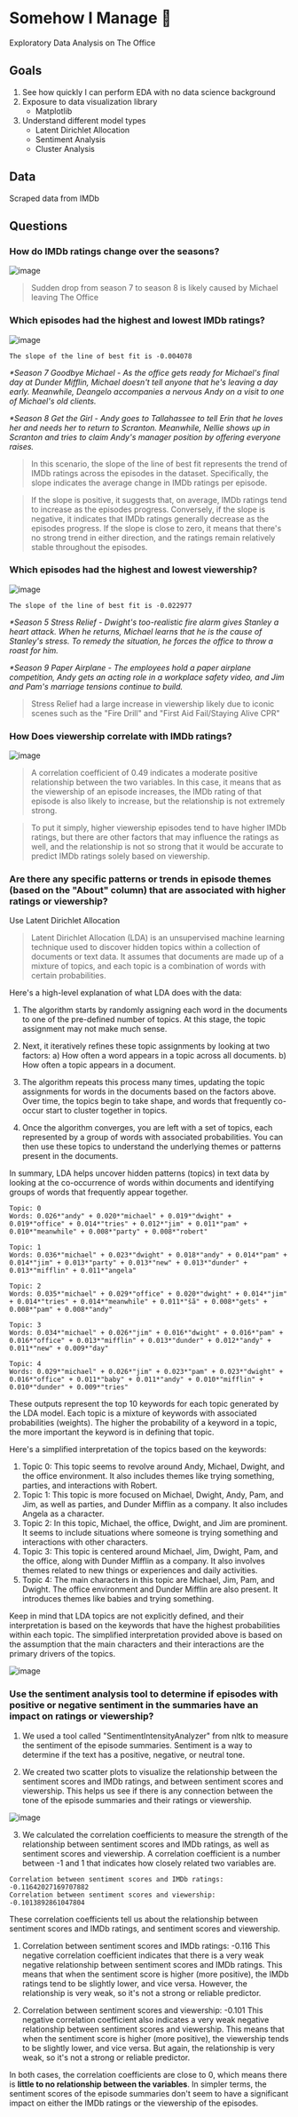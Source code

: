 # Somehow I Manage 💼
Exploratory Data Analysis on The Office

## Goals
1) See how quickly I can perform EDA with no data science background
2) Exposure to data visualization library
    - Matplotlib
3) Understand different model types
    -  Latent Dirichlet Allocation
    - Sentiment Analysis
    - Cluster Analysis

## Data
Scraped data from IMDb

## Questions
### How do IMDb ratings change over the seasons?

![image](https://user-images.githubusercontent.com/128242031/226137863-de3a9696-bc69-4d0d-a46a-4d5372ddff56.png)

> Sudden drop from season 7 to season 8 is likely caused by Michael leaving The Office

### Which episodes had the highest and lowest IMDb ratings?

![image](https://user-images.githubusercontent.com/128242031/226138589-3bc9117e-0481-4bd3-9db2-4b003897ed41.png)

```The slope of the line of best fit is -0.004078```


_*Season 7 Goodbye Michael - As the office gets ready for Michael's final day at Dunder Mifflin, Michael doesn't tell anyone that he's leaving a day early. Meanwhile, Deangelo accompanies a nervous Andy on a visit to one of Michael's old clients._

_*Season 8 Get the Girl - Andy goes to Tallahassee to tell Erin that he loves her and needs her to return to Scranton. Meanwhile, Nellie shows up in Scranton and tries to claim Andy's manager position by offering everyone raises._



> In this scenario, the slope of the line of best fit represents the trend of IMDb ratings across the episodes in the dataset. Specifically, the slope indicates the average change in IMDb ratings per episode.

> If the slope is positive, it suggests that, on average, IMDb ratings tend to increase as the episodes progress. Conversely, if the slope is negative, it indicates that IMDb ratings generally decrease as the episodes progress. If the slope is close to zero, it means that there's no strong trend in either direction, and the ratings remain relatively stable throughout the episodes.



### Which episodes had the highest and lowest viewership?

![image](https://user-images.githubusercontent.com/128242031/226137931-7466f525-3bf4-4bd8-ac43-e09101604716.png)

```The slope of the line of best fit is -0.022977```


_*Season 5 Stress Relief - Dwight's too-realistic fire alarm gives Stanley a heart attack. When he returns, Michael learns that he is the cause of Stanley's stress. To remedy the situation, he forces the office to throw a roast for him._

_*Season 9 Paper Airplane - The employees hold a paper airplane competition, Andy gets an acting role in a workplace safety video, and Jim and Pam's marriage tensions continue to build._

> Stress Relief had a large increase in viewership likely due to iconic scenes such as the "Fire Drill" and "First Aid Fail/Staying Alive CPR"

### How Does viewership correlate with IMDb ratings?

![image](https://user-images.githubusercontent.com/128242031/226139194-02285a60-9966-4125-8ea1-f950041ed6f3.png)

> A correlation coefficient of 0.49 indicates a moderate positive relationship between the two variables. In this case, it means that as the viewership of an episode increases, the IMDb rating of that episode is also likely to increase, but the relationship is not extremely strong.

> To put it simply, higher viewership episodes tend to have higher IMDb ratings, but there are other factors that may influence the ratings as well, and the relationship is not so strong that it would be accurate to predict IMDb ratings solely based on viewership.


### Are there any specific patterns or trends in episode themes (based on the "About" column) that are associated with higher ratings or viewership?

Use Latent Dirichlet Allocation

>Latent Dirichlet Allocation (LDA) is an unsupervised machine learning technique used to discover hidden topics within a collection of documents or text data. It assumes that documents are made up of a mixture of topics, and each topic is a combination of words with certain probabilities.

Here's a high-level explanation of what LDA does with the data:

1) The algorithm starts by randomly assigning each word in the documents to one of the pre-defined number of topics. At this stage, the topic assignment may not make much sense.

2) Next, it iteratively refines these topic assignments by looking at two factors:
a) How often a word appears in a topic across all documents.
b) How often a topic appears in a document.

3) The algorithm repeats this process many times, updating the topic assignments for words in the documents based on the factors above. Over time, the topics begin to take shape, and words that frequently co-occur start to cluster together in topics.

4) Once the algorithm converges, you are left with a set of topics, each represented by a group of words with associated probabilities. You can then use these topics to understand the underlying themes or patterns present in the documents.

In summary, LDA helps uncover hidden patterns (topics) in text data by looking at the co-occurrence of words within documents and identifying groups of words that frequently appear together.

```
Topic: 0 
Words: 0.026*"andy" + 0.020*"michael" + 0.019*"dwight" + 0.019*"office" + 0.014*"tries" + 0.012*"jim" + 0.011*"pam" + 0.010*"meanwhile" + 0.008*"party" + 0.008*"robert"

Topic: 1 
Words: 0.036*"michael" + 0.023*"dwight" + 0.018*"andy" + 0.014*"pam" + 0.014*"jim" + 0.013*"party" + 0.013*"new" + 0.013*"dunder" + 0.013*"mifflin" + 0.011*"angela"

Topic: 2 
Words: 0.035*"michael" + 0.029*"office" + 0.020*"dwight" + 0.014*"jim" + 0.014*"tries" + 0.014*"meanwhile" + 0.011*"šã" + 0.008*"gets" + 0.008*"pam" + 0.008*"andy"

Topic: 3 
Words: 0.034*"michael" + 0.026*"jim" + 0.016*"dwight" + 0.016*"pam" + 0.016*"office" + 0.013*"mifflin" + 0.013*"dunder" + 0.012*"andy" + 0.011*"new" + 0.009*"day"

Topic: 4 
Words: 0.029*"michael" + 0.026*"jim" + 0.023*"pam" + 0.023*"dwight" + 0.016*"office" + 0.011*"baby" + 0.011*"andy" + 0.010*"mifflin" + 0.010*"dunder" + 0.009*"tries"
```

These outputs represent the top 10 keywords for each topic generated by the LDA model. Each topic is a mixture of keywords with associated probabilities (weights). The higher the probability of a keyword in a topic, the more important the keyword is in defining that topic.

Here's a simplified interpretation of the topics based on the keywords:

1) Topic 0: This topic seems to revolve around Andy, Michael, Dwight, and the office environment. It also includes themes like trying something, parties, and interactions with Robert.
2) Topic 1: This topic is more focused on Michael, Dwight, Andy, Pam, and Jim, as well as parties, and Dunder Mifflin as a company. It also includes Angela as a character.
3) Topic 2: In this topic, Michael, the office, Dwight, and Jim are prominent. It seems to include situations where someone is trying something and interactions with other characters.
4) Topic 3: This topic is centered around Michael, Jim, Dwight, Pam, and the office, along with Dunder Mifflin as a company. It also involves themes related to new things or experiences and daily activities.
5) Topic 4: The main characters in this topic are Michael, Jim, Pam, and Dwight. The office environment and Dunder Mifflin are also present. It introduces themes like babies and trying something.

Keep in mind that LDA topics are not explicitly defined, and their interpretation is based on the keywords that have the highest probabilities within each topic. The simplified interpretation provided above is based on the assumption that the main characters and their interactions are the primary drivers of the topics.

![image](https://user-images.githubusercontent.com/128242031/226140392-10882df2-2130-4e7b-8b32-cc8f3799d3bd.png)

### Use the sentiment analysis tool to determine if episodes with positive or negative sentiment in the summaries have an impact on ratings or viewership?

1) We used a tool called "SentimentIntensityAnalyzer" from nltk to measure the sentiment of the episode summaries. Sentiment is a way to determine if the text has a positive, negative, or neutral tone.

2) We created two scatter plots to visualize the relationship between the sentiment scores and IMDb ratings, and between sentiment scores and viewership. This helps us see if there is any connection between the tone of the episode summaries and their ratings or viewership.

![image](https://user-images.githubusercontent.com/128242031/226140659-ec468a4f-92da-4185-ba40-107fcb032da9.png)

3) We calculated the correlation coefficients to measure the strength of the relationship between sentiment scores and IMDb ratings, as well as sentiment scores and viewership. A correlation coefficient is a number between -1 and 1 that indicates how closely related two variables are.

```
Correlation between sentiment scores and IMDb ratings: -0.11642027169707882
Correlation between sentiment scores and viewership: -0.1013892861047804
```

These correlation coefficients tell us about the relationship between sentiment scores and IMDb ratings, and sentiment scores and viewership.

1) Correlation between sentiment scores and IMDb ratings: -0.116
This negative correlation coefficient indicates that there is a very weak negative relationship between sentiment scores and IMDb ratings. This means that when the sentiment score is higher (more positive), the IMDb ratings tend to be slightly lower, and vice versa. However, the relationship is very weak, so it's not a strong or reliable predictor.

2) Correlation between sentiment scores and viewership: -0.101
This negative correlation coefficient also indicates a very weak negative relationship between sentiment scores and viewership. This means that when the sentiment score is higher (more positive), the viewership tends to be slightly lower, and vice versa. But again, the relationship is very weak, so it's not a strong or reliable predictor.

In both cases, the correlation coefficients are close to 0, which means there is **little to no relationship between the variables**. In simpler terms, the sentiment scores of the episode summaries don't seem to have a significant impact on either the IMDb ratings or the viewership of the episodes.

